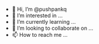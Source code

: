 - 👋 Hi, I’m @pushpankq
- 👀 I’m interested in ...
- 🌱 I’m currently learning ...
- 💞️ I’m looking to collaborate on ...
- 📫 How to reach me ...

<!---
pushpankq/pushpankq is a ✨ special ✨ repository because its `README.md` (this file) appears on your GitHub profile.
You can click the Preview link to take a look at your changes.
--->
